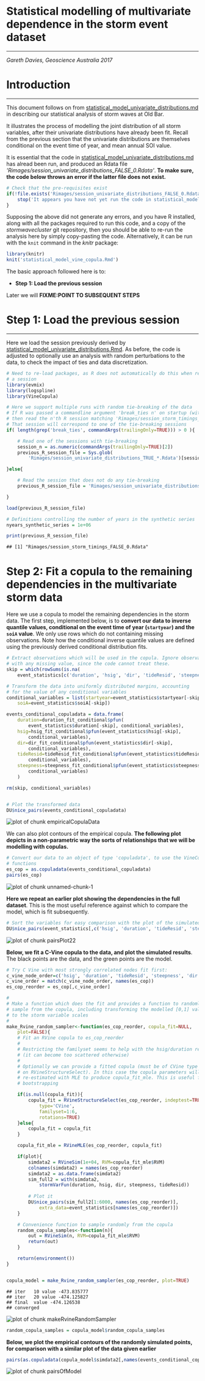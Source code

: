 
# **Statistical modelling of multivariate dependence in the storm event dataset**
------------------------------------------------------------------------------------

*Gareth Davies, Geoscience Australia 2017*

# Introduction
------------------

This document follows on from
[statistical_model_univariate_distributions.md](statistical_model_univariate_distributions.md)
in describing our statistical analysis of storm waves at Old Bar. 

It illustrates the process of modelling the joint distribution of all storm
variables, after their univariate distributions have already been fit. Recall
from the previous section that the univariate distributions are themselves
conditional on the event time of year, and mean annual SOI value. 

It is essential that the code in
[statistical_model_univariate_distributions.md](statistical_model_univariate_distributions.md)
has alread been run, and produced an Rdata file
*'Rimages/session_univariate_distributions_FALSE_0.Rdata'*. **To make sure, the
code below throws an error if the latter file does not exist.**

```r
# Check that the pre-requisites exist
if(!file.exists('Rimages/session_univariate_distributions_FALSE_0.Rdata')){
    stop('It appears you have not yet run the code in statistical_model_univariate_distributions.Rmd. That must be run before continuing')
}
```

Supposing the above did not generate any errors, and you have R installed,
along with all the packages required to run this code, and a copy of the
*stormwavecluster* git repository, then you should be able to re-run the
analysis here by simply copy-pasting the code. Alternatively, it can be run
with the `knit` command in the *knitr* package: 

```r
library(knitr)
knit('statistical_model_vine_copula.Rmd')
```

The basic approach followed here is to:
* **Step 1: Load the previous session**

Later we will **FIXME:POINT TO SUBSEQUENT STEPS**

# **Step 1: Load the previous session**
---------------------------------------

Here we load the session previously derived by 
[statistical_model_univariate_distributions.Rmd](statistical_model_univariate_distributions.Rmd).
As before, the code is adjusted to optionally use an analysis with random
perturbations to the data, to check the impact of ties and data discretization.


```r
# Need to re-load packages, as R does not automatically do this when re-loading
# a session
library(evmix)
library(logspline)
library(VineCopula)

# Here we support multiple runs with random tie-breaking of the data
# If R was passed a commandline argument 'break_ties n' on startup (with n = integer),
# then read the n'th R session matching 'Rimages/session_storm_timings_TRUE_*.Rdata'.
# That session will correspond to one of the tie-breaking sessions
if( length(grep('break_ties', commandArgs(trailingOnly=TRUE))) > 0 ){

    # Read one of the sessions with tie-breaking
    session_n = as.numeric(commandArgs(trailingOnly=TRUE)[2])
    previous_R_session_file = Sys.glob(
        'Rimages/session_univariate_distributions_TRUE_*.Rdata')[session_n]

}else{

    # Read the session that does not do any tie-breaking
    previous_R_session_file = 'Rimages/session_univariate_distributions_FALSE_0.Rdata'

}

load(previous_R_session_file)

# Definitions controlling the number of years in the synthetic series
nyears_synthetic_series = 1e+06 

print(previous_R_session_file)
```

```
## [1] "Rimages/session_storm_timings_FALSE_0.Rdata"
```

# **Step 2: Fit a copula to the remaining dependencies in the multivariate storm data**

Here we use a copula to model the remaining dependencies in the storm data. The
first step, implemented below, is to **convert our data to inverse quantile
values, conditional on the event time of year (`startyear`) and the `soiA`
value**. We only use rows which do not containing missing observations. Note
how the conditional inverse quantile values are defined using the previously
derived conditional distribution fits.


```r
# Extract observations which will be used in the copula. Ignore observations
# with any missing value, since the code cannot treat these.
skip = which(rowSums(is.na(
    event_statistics[c('duration', 'hsig', 'dir', 'tideResid', 'steepness', 'soiA')])) > 0)

# Transform the data into uniformly distributed margins, accounting
# for the value of any conditional variables
conditional_variables = list(startyear=event_statistics$startyear[-skip], 
    soiA=event_statistics$soiA[-skip])

events_conditional_copuladata = data.frame( 
    duration=duration_fit_conditional$pfun(
        event_statistics$duration[-skip], conditional_variables),
    hsig=hsig_fit_conditional$pfun(event_statistics$hsig[-skip], 
        conditional_variables),
    dir=dir_fit_conditional$pfun(event_statistics$dir[-skip], 
        conditional_variables),
    tideResid=tideResid_fit_conditional$pfun(event_statistics$tideResid[-skip], 
        conditional_variables),
    steepness=steepness_fit_conditional$pfun(event_statistics$steepness[-skip],
        conditional_variables)
    )

rm(skip, conditional_variables)


# Plot the transformed data
DU$nice_pairs(events_conditional_copuladata)
```

![plot of chunk empiricalCopulaData](figure/empiricalCopulaData-1.png)

We can also plot contours of the empirical copula. **The following plot depicts in a
non-parametric way the sorts of relationships that we will be modelling with
copulas.**

```r
# Convert our data to an object of type 'copuladata', to use the VineCopula
# functions
es_cop = as.copuladata(events_conditional_copuladata)
pairs(es_cop)
```

![plot of chunk unnamed-chunk-1](figure/unnamed-chunk-1-1.png)

**Here we repeat an earlier plot showing the dependencies in the full dataset**. This
is the most useful reference against which to compare the model, which is fit subsequently.

```r
# Sort the variables for easy comparison with the plot of the simulated data 
DU$nice_pairs(event_statistics[,c('hsig', 'duration', 'tideResid', 'steepness', 'dir')])
```

![plot of chunk pairsPlot22](figure/pairsPlot22-1.png)

**Below, we fit a C-Vine copula to the data, and plot the simulated results**.
The black points are the data, and the green points are the model. 

```r
# Try C Vine with most strongly correlated nodes fit first:
c_vine_node_order=c('hsig', 'duration', 'tideResid', 'steepness', 'dir')
c_vine_order = match(c_vine_node_order, names(es_cop))
es_cop_reorder = es_cop[,c_vine_order]

#
# Make a function which does the fit and provides a function to randomly
# sample from the copula, including transforming the modelled [0,1] values
# to the storm variable scales
#
make_Rvine_random_sampler<-function(es_cop_reorder, copula_fit=NULL, 
    plot=FALSE){
    # Fit an RVine copula to es_cop_reorder
    #
    # Restricting the familyset seems to help with the hsig/duration relation
    # (it can become too scattered otherwise)
    #
    # Optionally we can provide a fitted copula (must be of CVine type based 
    # on RVineStructureSelect). In this case the copula parameters will be
    # re-estimated with MLE to produce copula_fit_mle. This is useful for 
    # bootstrapping

    if(is.null(copula_fit)){
        copula_fit = RVineStructureSelect(es_cop_reorder, indeptest=TRUE, 
            type='CVine', 
            familyset=1:6, 
            rotations=TRUE)
    }else{
        copula_fit = copula_fit
    }

    copula_fit_mle = RVineMLE(es_cop_reorder, copula_fit)

    if(plot){
        simdata2 = RVineSim(1e+04, RVM=copula_fit_mle$RVM)
        colnames(simdata2) = names(es_cop_reorder)
        simdata2 = as.data.frame(simdata2)
        sim_full2 = with(simdata2, 
            stormVarFun(duration, hsig, dir, steepness, tideResid))
       
        # Plot it 
        DU$nice_pairs(sim_full2[1:6000, names(es_cop_reorder)], 
            extra_data=event_statistics[names(es_cop_reorder)])
    }

    # Convenience function to sample randomly from the copula
    random_copula_samples<-function(n){
        out = RVineSim(n, RVM=copula_fit_mle$RVM)
        return(out)
    }

    return(environment())
}


copula_model = make_Rvine_random_sampler(es_cop_reorder, plot=TRUE)
```

```
## iter   10 value -473.835777
## iter   20 value -474.125827
## final  value -474.126538 
## converged
```

![plot of chunk makeRvineRandomSampler](figure/makeRvineRandomSampler-1.png)

```r
random_copula_samples = copula_model$random_copula_samples 
```

**Below, we plot the empirical contours of the randomly simulated points, for
comparison with a similar plot of the data given earlier**

```r
pairs(as.copuladata(copula_model$simdata2[,names(events_conditional_copuladata)]))
```

![plot of chunk pairsOfModel](figure/pairsOfModel-1.png)
